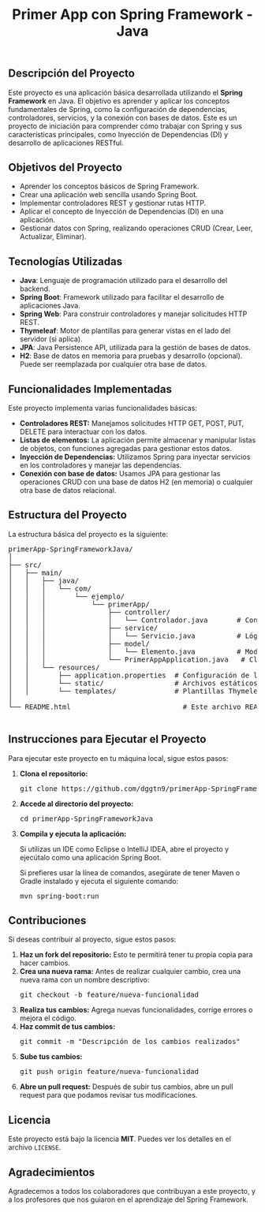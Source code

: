 <header>
      <h1>Primer App con Spring Framework - Java</h1>
  </header>

  <section>
      <h2>Descripción del Proyecto</h2>
      <p>Este proyecto es una aplicación básica desarrollada utilizando el <strong>Spring Framework</strong> en Java. El objetivo es aprender y aplicar los conceptos fundamentales de Spring, como la configuración de dependencias, controladores, servicios, y la conexión con bases de datos. Este es un proyecto de iniciación para comprender cómo trabajar con Spring y sus características principales, como Inyección de Dependencias (DI) y desarrollo de aplicaciones RESTful.</p>
  </section>

  <section>
      <h2>Objetivos del Proyecto</h2>
      <ul>
          <li>Aprender los conceptos básicos de Spring Framework.</li>
          <li>Crear una aplicación web sencilla usando Spring Boot.</li>
          <li>Implementar controladores REST y gestionar rutas HTTP.</li>
          <li>Aplicar el concepto de Inyección de Dependencias (DI) en una aplicación.</li>
          <li>Gestionar datos con Spring, realizando operaciones CRUD (Crear, Leer, Actualizar, Eliminar).</li>
      </ul>
  </section>

  <section>
      <h2>Tecnologías Utilizadas</h2>
      <ul>
          <li><strong>Java</strong>: Lenguaje de programación utilizado para el desarrollo del backend.</li>
          <li><strong>Spring Boot</strong>: Framework utilizado para facilitar el desarrollo de aplicaciones Java.</li>
          <li><strong>Spring Web</strong>: Para construir controladores y manejar solicitudes HTTP REST.</li>
          <li><strong>Thymeleaf</strong>: Motor de plantillas para generar vistas en el lado del servidor (si aplica).</li>
          <li><strong>JPA</strong>: Java Persistence API, utilizada para la gestión de bases de datos.</li>
          <li><strong>H2</strong>: Base de datos en memoria para pruebas y desarrollo (opcional). Puede ser reemplazada por cualquier otra base de datos.</li>
      </ul>
  </section>

  <section>
      <h2>Funcionalidades Implementadas</h2>
      <p>Este proyecto implementa varias funcionalidades básicas:</p>
      <ul>
          <li><strong>Controladores REST:</strong> Manejamos solicitudes HTTP GET, POST, PUT, DELETE para interactuar con los datos.</li>
          <li><strong>Listas de elementos:</strong> La aplicación permite almacenar y manipular listas de objetos, con funciones agregadas para gestionar estos datos.</li>
          <li><strong>Inyección de Dependencias:</strong> Utilizamos Spring para inyectar servicios en los controladores y manejar las dependencias.</li>
          <li><strong>Conexión con base de datos:</strong> Usamos JPA para gestionar las operaciones CRUD con una base de datos H2 (en memoria) o cualquier otra base de datos relacional.</li>
      </ul>
  </section>

  <section>
      <h2>Estructura del Proyecto</h2>
      <p>La estructura básica del proyecto es la siguiente:</p>
      <pre>
primerApp-SpringFrameworkJava/
│
├── src/
│   ├── main/
│   │   ├── java/
│   │   │   └── com/
│   │   │       └── ejemplo/
│   │   │           └── primerApp/
│   │   │               ├── controller/
│   │   │               │   └── Controlador.java       # Controlador para gestionar las solicitudes HTTP
│   │   │               ├── service/
│   │   │               │   └── Servicio.java          # Lógica de negocio
│   │   │               ├── model/
│   │   │               │   └── Elemento.java          # Modelo de datos
│   │   │               └── PrimerAppApplication.java   # Clase principal que inicializa la aplicación
│   │   └── resources/
│   │       ├── application.properties  # Configuración de la aplicación
│   │       └── static/                 # Archivos estáticos (CSS, JS, imágenes)
│   │       └── templates/              # Plantillas Thymeleaf (si aplica)
│
└── README.html                           # Este archivo README en formato HTML
      </pre>
  </section>

  <section>
      <h2>Instrucciones para Ejecutar el Proyecto</h2>
      <p>Para ejecutar este proyecto en tu máquina local, sigue estos pasos:</p>
      <ol>
          <li><strong>Clona el repositorio:</strong>
              <pre>git clone https://github.com/dggtn9/primerApp-SpringFrameworkJava.git</pre>
          </li>
          <li><strong>Accede al directorio del proyecto:</strong>
              <pre>cd primerApp-SpringFrameworkJava</pre>
          </li>
          <li><strong>Compila y ejecuta la aplicación:</strong>
              <p>Si utilizas un IDE como Eclipse o IntelliJ IDEA, abre el proyecto y ejecútalo como una aplicación Spring Boot.</p>
              <p>Si prefieres usar la línea de comandos, asegúrate de tener Maven o Gradle instalado y ejecuta el siguiente comando:</p>
              <pre>mvn spring-boot:run</pre>
          </li>
      </ol>
  </section>

  <section>
      <h2>Contribuciones</h2>
      <p>Si deseas contribuir al proyecto, sigue estos pasos:</p>
      <ol>
          <li><strong>Haz un fork del repositorio:</strong> Esto te permitirá tener tu propia copia para hacer cambios.</li>
          <li><strong>Crea una nueva rama:</strong> Antes de realizar cualquier cambio, crea una nueva rama con un nombre descriptivo:
              <pre>git checkout -b feature/nueva-funcionalidad</pre>
          </li>
          <li><strong>Realiza tus cambios:</strong> Agrega nuevas funcionalidades, corrige errores o mejora el código.</li>
          <li><strong>Haz commit de tus cambios:</strong>
              <pre>git commit -m "Descripción de los cambios realizados"</pre>
          </li>
          <li><strong>Sube tus cambios:</strong>
              <pre>git push origin feature/nueva-funcionalidad</pre>
          </li>
          <li><strong>Abre un pull request:</strong> Después de subir tus cambios, abre un pull request para que podamos revisar tus modificaciones.</li>
      </ol>
  </section>

  <section>
      <h2>Licencia</h2>
      <p>Este proyecto está bajo la licencia <strong>MIT</strong>. Puedes ver los detalles en el archivo <code>LICENSE</code>.</p>
  </section>

  <section>
      <h2>Agradecimientos</h2>
      <p>Agradecemos a todos los colaboradores que contribuyan a este proyecto, y a los profesores que nos guiaron en el aprendizaje del Spring Framework.</p>
  </section>

</body>
</html>
